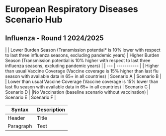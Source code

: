 # European Respiratory Diseases Scenario Hub

## Influenza - Round 1 2024/2025


| | Lower Burden Season (Transmission potential* is 10% lower with respect to last three influenza seasons, excluding pandemic years) | Higher Burden Season (Transmission potential is 10% higher with respect to last three influenza seasons, excluding pandemic years) |
| --- | ----------- |
| Higher than usual Vaccine Coverage (Vaccine coverage is 15% higher than last flu season with available data in 65+ in all countries) | Scenario A | Scenario B |
| Lower than usual Vaccine Coverage (Vaccine coverage is 15% lower than last flu season with available data in 65+ in all countries) | Scenario C | Scenario D |
|No Vaccination (baseline scenario without vaccination) | Scenario E | Scenario F |

| Syntax | Description |
| --- | ----------- |
| Header | Title |
| Paragraph | Text |

